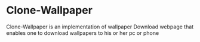 
# Clone-Wallpaper
Clone-Wallpaper is an implementation of wallpaper Download webpage that enables one to download wallpapers to his or her pc or phone
